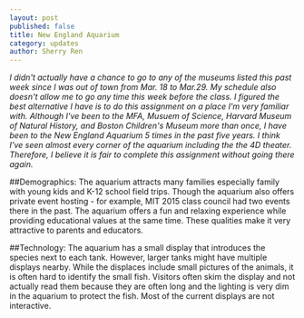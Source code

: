 ```yaml
---
layout: post
published: false
title: New England Aquarium
category: updates
author: Sherry Ren
---
```


<i>I didn't actually have a chance to go to any of the museums listed this past week since I was out of town from Mar. 18 to Mar.29. My schedule also doesn't allow me to go any time this week before the class. I figured the best alternative I have is to do this assignment on a place I'm very familiar with. Although I've been to the MFA, Musuem of Science, Harvard Museum of Natural History, and Boston Children's Museum more than once, I have been to the New England Aquarium 5 times in the past five years. I think I've seen almost every corner of the aquarium including the the 4D theater. Therefore, I believe it is fair to complete this assignment without going there again.</i>

##Demographics:
The aquarium attracts many families especially family with young kids and K-12 school field trips. Though the aquarium also offers private event hosting - for example, MIT 2015 class council had two events there in the past. The aquarium offers a fun and relaxing experience while providing educational values at the same time. These qualities make it very attractive to parents and educators.

##Technology:
The aquarium has a small display that introduces the species next to each tank. However, larger tanks might have multiple displays nearby. While the displaces include small pictures of the animals, it is often hard to identify the small fish. Visitors often skim the display and not actually read them because they are often long and the lighting is very dim in the aquarium to protect the fish. Most of the current displays are not interactive. 